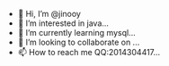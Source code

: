 - 👋 Hi, I’m @jinooy
- 👀 I’m interested in java...
- 🌱 I’m currently learning mysql...
- 💞️ I’m looking to collaborate on ...
- 📫 How to reach me QQ:2014304417...

<!---
jinooy/jinooy is a ✨ special ✨ repository because its `README.md` (this file) appears on your GitHub profile.
You can click the Preview link to take a look at your changes.
--->
